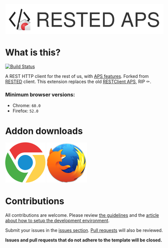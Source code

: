 ![RESTED APS logo](./doc/images/rested-aps-logo-full.png)

# What is this? 

[![Build Status](https://semaphoreci.com/api/v1/gear54rus/rested-aps/branches/next/badge.svg)](https://semaphoreci.com/gear54rus/rested-aps)

A REST HTTP client for the rest of us, with [APS features](https://doc.apsstandard.org/). Forked from [RESTED](../../../../RESTEDClient/RESTED) client. This extension replaces the old [RESTClient APS](../../../../odin-public/RESTClient-APS), RIP ⚰️.

### Minimum browser versions:

- Chrome: `60.0`
- Firefox: `52.0`

# Addon downloads
<a href='https://chrome.google.com/webstore/detail/rested-aps/omkndfeccmeplaimlpaefimnimmniccl'><img src='./doc/images/chrome-icon.png' height='128' alt='Chrome'></a>
<a href='https://addons.mozilla.org/en-US/firefox/addon/rested-aps/'><img src='./doc/images/firefox-icon.png' height='128' alt='Firefox'></a>

# Contributions

All contributions are welcome. Please review [the guidelines](.github/CONTRIBUTING.md) and the [article about how to setup the development environment](../../wiki/Setting-up-a-dev-environment).

Submit your issues in the [issues section](../../issues). [Pull requests](../../pulls) will also be reviewed.

**Issues and pull requests that do not adhere to the template will be closed.**
